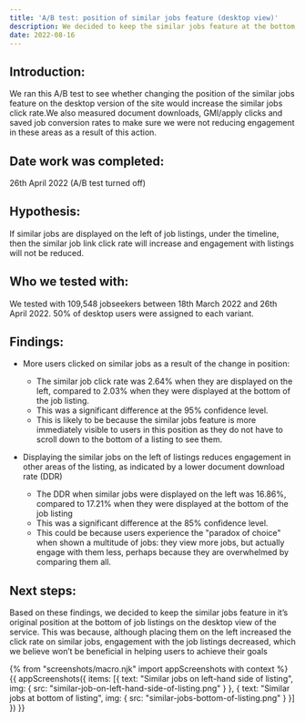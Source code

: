 ```yaml
---
title: 'A/B test: position of similar jobs feature (desktop view)'
description: We decided to keep the similar jobs feature at the bottom of job listings on the desktop view of the service
date: 2022-08-16
---
```



## Introduction: 
We ran this A/B test to see whether changing the position of the similar jobs feature on the desktop version of the site would increase the similar jobs click rate.We also measured  document downloads, GMI/apply clicks and saved job conversion rates to make sure we were not reducing engagement in these areas as a result of this action.


## Date work was completed: 
26th April 2022 (A/B test turned off)


## Hypothesis: 
If similar jobs are displayed on the left of job listings, under the timeline, then the similar job link click rate will increase and engagement with listings will not be reduced.


## Who we tested with: 
We tested with 109,548 jobseekers between 18th March 2022 and 26th April 2022. 50% of desktop users were assigned to each variant. 


## Findings:

- More users clicked on similar jobs as a result of the change in position:
  - The similar job click rate was 2.64% when they are displayed on the left, compared to 2.03% when they were displayed at the bottom of the job listing.
  - This was a significant difference at the 95% confidence level.
  - This is likely to be because the similar jobs feature is more immediately visible to users in this position as they do not have to scroll down to the bottom of a listing to see them.

- Displaying the similar jobs on the left of listings  reduces engagement in other areas of the listing, as indicated by a lower document download rate (DDR)
  - The DDR when similar jobs were displayed on the left was 16.86%, compared to 17.21% when they were displayed at the bottom of the job listing
  - This was a significant difference at the 85% confidence level.
  - This could be because users experience the "paradox of choice" when shown a multitude of jobs: they view more jobs, but actually engage with them less, perhaps because they are overwhelmed by comparing them all.


## Next steps:
Based on these findings, we decided to keep the similar jobs feature in it’s original position at the bottom of job listings on the desktop view of the service. This was because, although placing them on the left increased the click rate on similar jobs, engagement with the job listings decreased, which we believe won’t be beneficial in helping users to achieve their goals 


{% from "screenshots/macro.njk" import appScreenshots with context %}
{{ appScreenshots({
  items: [{
    text: "Similar jobs on left-hand side of listing",
    img: { src: "similar-job-on-left-hand-side-of-listing.png" }
  }, {
    text: "Similar jobs at bottom of listing",
    img: { src: "similar-jobs-bottom-of-listing.png" }
  }]
}) }}
